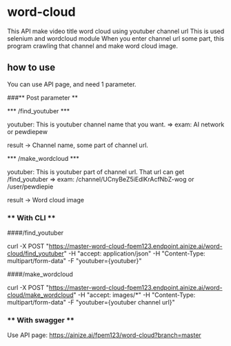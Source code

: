 # word-cloud

This API make video title word cloud using youtuber channel url
This is used selenium and wordcloud module
When you enter channel url some part, this program crawling that channel and make word cloud image.

## how to use

You can use API page, and need 1 parameter.

###** Post parameter **

*** /find_youtuber ***

youtuber: This is youtuber channel name that you want.
 => exam: AI network or pewdiepew

result -> Channel name, some part of channel url.

*** /make_wordcloud ***

youtuber: This is youtuber part of channel url. That url can get /find_youtuber
 => exam: /channel/UCnyBeZ5iEdlKrAcfNbZ-wog or /user/pewdiepie

result -> Word cloud image

### ** With CLI **

####/find_youtuber

curl -X POST "https://master-word-cloud-fpem123.endpoint.ainize.ai/word-cloud/find_youtuber" -H "accept: application/json" -H "Content-Type: multipart/form-data" -F "youtuber={youtuber}"

####/make_wordcloud

curl -X POST "https://master-word-cloud-fpem123.endpoint.ainize.ai/word-cloud/make_wordcloud" -H "accept: images/*" -H "Content-Type: multipart/form-data" -F "youtuber={youtuber channel url}"

### ** With swagger **

Use API page: https://ainize.ai/fpem123/word-cloud?branch=master
